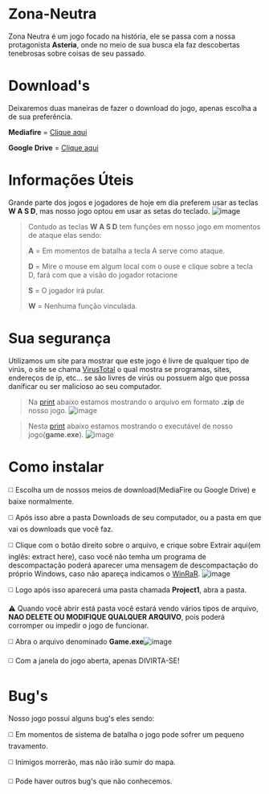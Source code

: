 # Zona-Neutra

Zona Neutra é um jogo focado na história, ele se passa com a nossa protagonista **Asteria**, onde 
no meio de sua busca ela faz descobertas tenebrosas sobre coisas de seu passado.





# Download's
Deixaremos duas maneiras de fazer o download do jogo, apenas escolha a de sua preferência.

**Mediafire** = [Clique aqui](https://www.mediafire.com/file/4n5n74ny1emm0bb/Zona_Neutra_-_Projeto_Final.zip/file)

**Google Drive** = [Clique aqui](https://drive.google.com/file/d/1yZavWD64ankc53gQeW9TqU3JYWSxcSF8/view?usp=sharing)

# Informações Úteis

Grande parte dos jogos e jogadores de hoje em dia preferem usar as teclas **W A S D**, mas nosso jogo optou em usar as setas do teclado. ![image](https://user-images.githubusercontent.com/84259647/118389258-76d6ab00-b5ff-11eb-8a85-55d73a46d019.png)

> Contudo as teclas **W A S D** tem funções em nosso jogo em momentos de ataque elas sendo:
>
> **A** = Em momentos de batalha a tecla A serve como ataque.
> 
> **D** = Mire o mouse em algum local com o ouse e clique sobre a tecla D, fará com que a visão do jogador rotacione
> 
> **S** = O jogador irá pular.
> 
> **W** = Nenhuma função vinculada.

# Sua segurança
Utilizamos um site para mostrar que este jogo é livre de qualquer tipo de virús, o site se chama [VirusTotal](https://www.virustotal.com/gui/) o qual mostra se programas, sites, endereços de ip, etc... se são livres de virús ou possuem algo que possa danificar ou ser malicioso ao seu computador.

> Na [print](https://www.virustotal.com/gui/file/f0ad269f9560167592972c5a723e31ec7924566f6f8dffbdf4d2c1a3f36b4e25/detection) abaixo estamos mostrando o arquivo em formato **.zip** de nosso jogo.
> ![image](https://user-images.githubusercontent.com/84259647/118387476-1c385180-b5f5-11eb-9d35-32305d12e792.png)


> Nesta [print](https://www.virustotal.com/gui/file/487bd28f3d0b43ed9827ba519d6d113c4f31059bd62b4492da586c7bc82a9474/detection) abaixo estamos mostrando o executável de nosso jogo(**game.exe**).
> ![image](https://user-images.githubusercontent.com/84259647/118387559-7df8bb80-b5f5-11eb-8040-775fe3827fd3.png)


# Como instalar

◻️ Escolha um de nossos meios de download(MediaFire ou Google Drive) e baixe normalmente.

◻️ Após isso abre a pasta Downloads de seu computador, ou a pasta em que vai os downloads que você faz.

◻️ Clique com o botão direito sobre o arquivo, e crique sobre Extrair aqui(em inglês: extract here), caso você não temha um programa de descompactação poderá aparecer uma mensagem de descompactação do próprio Windows, caso não apareça indicamos o [WinRaR](https://www.win-rar.com/start.html?&L=0). ![image](https://user-images.githubusercontent.com/84259647/118387847-19d6f700-b5f7-11eb-8677-27e54de97267.png)

◻️ Logo após isso aparecerá uma pasta chamada **Project1**, abra a pasta.

⚠️ Quando você abrir está pasta você estará vendo vários tipos de arquivo, **NAO DELETE OU MODIFIQUE QUALQUER ARQUIVO**, pois poderá corromper ou impedir o jogo de funcionar.

◻️ Abra o arquivo denominado **Game.exe**![image](https://user-images.githubusercontent.com/84259647/118388031-59eaa980-b5f8-11eb-801a-40c333828754.png)

◻️ Com a janela do jogo aberta, apenas DIVIRTA-SE!


# Bug's
Nosso jogo possui alguns bug's eles sendo:

◻️ Em momentos de sistema de batalha o jogo pode sofrer um pequeno travamento.

◻️ Inimigos morrerão, mas não irão sumir do mapa.

◻️ Pode haver outros bug's que não conhecemos.
